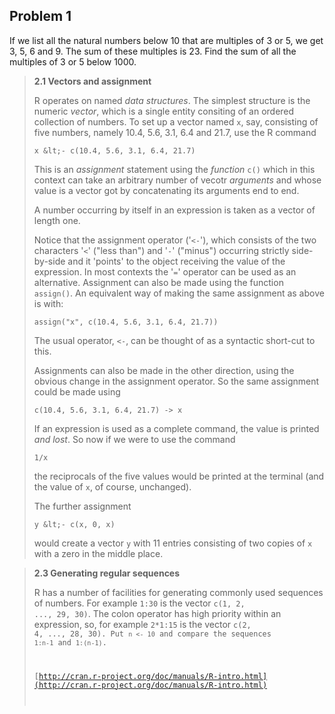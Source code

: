 Problem 1
---------

If we list all the natural numbers below 10 that are multiples of 3 or 5, we get
3, 5, 6 and 9. The sum of these multiples is 23. Find the sum of all the
multiples of 3 or 5 below 1000.

> **2.1 Vectors and assignment**
> 
> R operates on named *data structures*. The simplest structure is the numeric
> *vector*, which is a single entity consiting of an ordered collection of
> numbers. To set up a vector named <code>x</code>, say, consisting of five
> numbers, namely 10.4, 5.6, 3.1, 6.4 and 21.7, use the R command
> 
>     x &lt;- c(10.4, 5.6, 3.1, 6.4, 21.7)
> 
> This is an *assignment* statement using the *function* <code>c()</code>
> which in this context can take an arbitrary number of vecotr *arguments* and
> whose value is a vector got by concatenating its arguments end to end.
> 
> A number occurring by itself in an expression is taken as a vector of length
> one.
> 
> Notice that the assignment operator ('<code>&lt;-</code>'), which consists of
> the two characters '<code><</code>' ("less than") and '<code>-</code>'
> ("minus") occurring strictly side-by-side and it 'points' to the object
> receiving the value of the expression. In most contexts the '<code>=</code>'
> operator can be used as an alternative. Assignment can also be made using the
> function <code>assign()</code>. An equivalent way of making the same
> assignment as above is with:
> 
>     assign("x", c(10.4, 5.6, 3.1, 6.4, 21.7))
> 
> The usual operator, <code>&lt;-</code>, can be thought of as a syntactic
> short-cut to this.
> 
> Assignments can also be made in the other direction, using the obvious change
> in the assignment operator. So the same assignment could be made using
> 
>     c(10.4, 5.6, 3.1, 6.4, 21.7) -> x
> 
> If an expression is used as a complete command, the value is printed *and
> lost*. So now if we were to use the command
> 
>     1/x
> 
> the reciprocals of the five values would be printed at the terminal (and the
> value of <code>x</code>, of course, unchanged).
> 
> The further assignment
> 
>     y &lt;- c(x, 0, x)
> 
> would create a vector <code>y</code> with 11 entries consisting of two copies
> of <code>x</code> with a zero in the middle place.

> **2.3 Generating regular sequences**
> 
> R has a number of facilities for generating commonly used sequences of
> numbers. For example <code>1:30</code> is the vector <code>c(1, 2, ..., 29,
> 30)</code>. The colon operator has high priority within an expression, so, for
> example <code>2*1:15</code> is the vector <code>c(2, 4, ..., 28, 30). Put
> <code>n &lt;- 10</code> and compare the sequences <code>1:n-1</code> and
> <code>1:(n-1)</code>.
> 
> [http://cran.r-project.org/doc/manuals/R-intro.html](http://cran.r-project.org/doc/manuals/R-intro.html)

